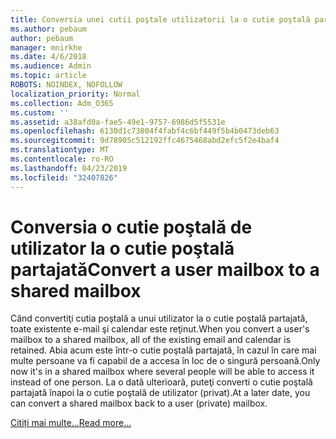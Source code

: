 ```yaml
---
title: Conversia unei cutii poştale utilizatorii la o cutie poştală partajată
ms.author: pebaum
author: pebaum
manager: mnirkhe
ms.date: 4/6/2018
ms.audience: Admin
ms.topic: article
ROBOTS: NOINDEX, NOFOLLOW
localization_priority: Normal
ms.collection: Adm_O365
ms.custom: ''
ms.assetid: a38afd0a-fae5-49e1-9757-6986d5f5531e
ms.openlocfilehash: 6130d1c73804f4fabf4c6bf449f5b4b0473deb63
ms.sourcegitcommit: 9d78905c512192ffc4675468abd2efc5f2e4baf4
ms.translationtype: MT
ms.contentlocale: ro-RO
ms.lasthandoff: 04/23/2019
ms.locfileid: "32407826"
---
```

# <a name="convert-a-user-mailbox-to-a-shared-mailbox"></a><span data-ttu-id="4cefd-102">Conversia o cutie poştală de utilizator la o cutie poştală partajată</span><span class="sxs-lookup"><span data-stu-id="4cefd-102">Convert a user mailbox to a shared mailbox</span></span>

<span data-ttu-id="4cefd-103">Când convertiţi cutia poştală a unui utilizator la o cutie poştală partajată, toate existente e-mail şi calendar este reţinut.</span><span class="sxs-lookup"><span data-stu-id="4cefd-103">When you convert a user's mailbox to a shared mailbox, all of the existing email and calendar is retained.</span></span> <span data-ttu-id="4cefd-104">Abia acum este într-o cutie poştală partajată, în cazul în care mai multe persoane va fi capabil de a accesa în loc de o singură persoană.</span><span class="sxs-lookup"><span data-stu-id="4cefd-104">Only now it's in a shared mailbox where several people will be able to access it instead of one person.</span></span> <span data-ttu-id="4cefd-105">La o dată ulterioară, puteţi converti o cutie poştală partajată înapoi la o cutie poştală de utilizator (privat).</span><span class="sxs-lookup"><span data-stu-id="4cefd-105">At a later date, you can convert a shared mailbox back to a user (private) mailbox.</span></span>
  
[<span data-ttu-id="4cefd-106">Citiți mai multe...</span><span class="sxs-lookup"><span data-stu-id="4cefd-106">Read more...</span></span>](https://support.office.com/article/2e122487-e1f5-4f26-ba41-5689249d93ba)
  

